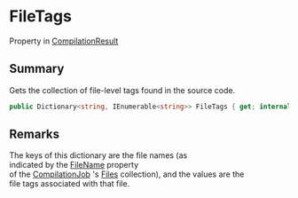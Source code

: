 # FileTags

Property in [CompilationResult](yarn.compiler.compilationresult.md)

## Summary

Gets the collection of file-level tags found in the source code.

```csharp
public Dictionary<string, IEnumerable<string>> FileTags { get; internal set; }
```

## Remarks

The keys of this dictionary are the file names (as\
indicated by the [FileName](yarn.compiler.compilationjob.file.filename.md) property\
of the [CompilationJob](yarn.compiler.compilationjob.md) 's [Files](yarn.compiler.compilationjob.files.md) collection), and the values are the\
file tags associated with that file.
